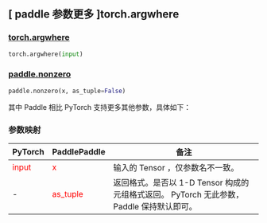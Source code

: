 ## [ paddle 参数更多 ]torch.argwhere
### [torch.argwhere](https://pytorch.org/docs/stable/generated/torch.argwhere.html#torch.argwhere)

```python
torch.argwhere(input)
```

### [paddle.nonzero](https://www.paddlepaddle.org.cn/documentation/docs/zh/develop/api/paddle/nonzero_cn.html#nonzero)

```python
paddle.nonzero(x, as_tuple=False)
```

其中 Paddle 相比 PyTorch 支持更多其他参数，具体如下：

### 参数映射

| PyTorch       | PaddlePaddle | 备注                                                   |
| ------------- | ------------ | ------------------------------------------------------ |
| <font color='red'>input</font>         | <font color='red'>x</font>            | 输入的 Tensor ，仅参数名不一致。                   |
| - | <font color='red'> as_tuple </font>   | 返回格式。是否以 1-D Tensor 构成的元组格式返回。 PyTorch 无此参数， Paddle 保持默认即可。  |

